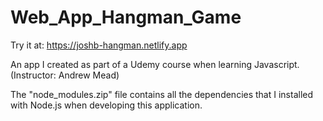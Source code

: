 # Web_App_Hangman_Game
Try it at: https://joshb-hangman.netlify.app

An app I created as part of a Udemy course when learning Javascript. (Instructor: Andrew Mead)

The "node_modules.zip" file contains all the dependencies that I installed with Node.js when developing this application.
